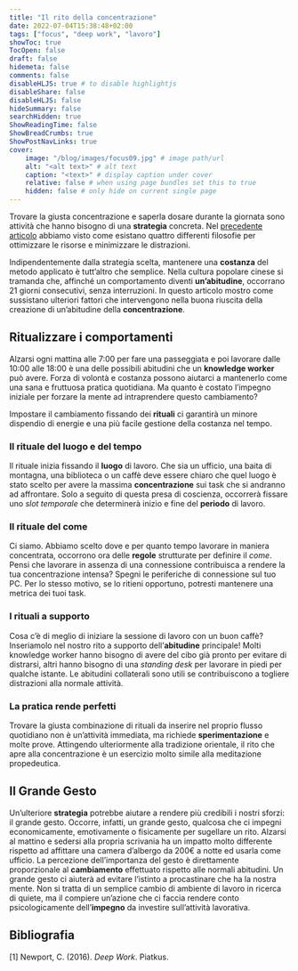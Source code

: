 ```yaml
---
title: "Il rito della concentrazione"
date: 2022-07-04T15:38:48+02:00
tags: ["focus", "deep work", "lavoro"]
showToc: true
TocOpen: false
draft: false
hidemeta: false
comments: false
disableHLJS: true # to disable highlightjs
disableShare: false
disableHLJS: false
hideSummary: false
searchHidden: true
ShowReadingTime: false
ShowBreadCrumbs: true
ShowPostNavLinks: true
cover:
    image: "/blog/images/focus09.jpg" # image path/url
    alt: "<alt text>" # alt text
    caption: "<text>" # display caption under cover
    relative: false # when using page bundles set this to true
    hidden: false # only hide on current single page
---
```

Trovare la giusta concentrazione e saperla dosare durante la giornata sono attività che hanno bisogno di una **strategia** concreta. Nel [precedente articolo](/blog/posts/strategie-per-dosare-la-concentrazione/) abbiamo visto come esistano quattro differenti filosofie per ottimizzare le risorse e minimizzare le distrazioni.

Indipendentemente dalla strategia scelta, mantenere una **costanza** del metodo applicato è tutt’altro che semplice. Nella cultura popolare cinese si tramanda che, affinché un comportamento diventi **un’abitudine**, occorrano 21 giorni consecutivi, senza interruzioni. In questo articolo mostro come sussistano ulteriori fattori che intervengono nella buona riuscita della creazione di un’abitudine della **concentrazione**.

## Ritualizzare i comportamenti

Alzarsi ogni mattina alle 7:00 per fare una passeggiata e poi lavorare dalle 10:00 alle 18:00 è una delle possibili abitudini che un **knowledge worker** può avere. Forza di volontà e costanza possono aiutarci a mantenerlo come una sana e fruttuosa pratica quotidiana. Ma quanto è costato l’impegno iniziale per forzare la mente ad intraprendere questo cambiamento? 

Impostare il cambiamento fissando dei **rituali** ci garantirà un minore dispendio di energie e una più facile gestione della costanza nel tempo.

### Il rituale del luogo e del tempo

Il rituale inizia fissando il **luogo** di lavoro. Che sia un ufficio, una baita di montagna, una biblioteca o un caffè deve essere chiaro che quel luogo è stato scelto per avere la massima **concentrazione** sui task che si andranno ad affrontare. Solo a seguito di questa presa di coscienza, occorrerà fissare uno *slot temporale* che determinerà inizio e fine del **periodo** di lavoro.

### Il rituale del come

Ci siamo. Abbiamo scelto dove e per quanto tempo lavorare in maniera concentrata, occorrono ora delle **regole** strutturate per definire il *come*. Pensi che lavorare in assenza di una connessione contribuisca a rendere la tua concentrazione intensa? Spegni le periferiche di connessione sul tuo PC. Per lo stesso motivo, se lo ritieni opportuno, potresti mantenere una metrica dei tuoi task.

### I rituali a supporto

Cosa c’è di meglio di iniziare la sessione di lavoro con un buon caffè? Inseriamolo nel nostro rito a supporto dell’**abitudine** principale! Molti knowledge worker hanno bisogno di avere del cibo già pronto per evitare di distrarsi, altri hanno bisogno di una *standing desk* per lavorare in piedi per qualche istante. Le abitudini collaterali sono utili se contribuiscono a togliere distrazioni alla normale attività.

### La pratica rende perfetti

Trovare la giusta combinazione di rituali da inserire nel proprio flusso quotidiano non è un’attività immediata, ma richiede **sperimentazione** e molte prove. Attingendo ulteriormente alla tradizione orientale, il rito che apre alla concentrazione è un esercizio molto simile alla meditazione propedeutica. 

## Il Grande Gesto

Un’ulteriore **strategia** potrebbe aiutare a rendere più credibili i nostri sforzi: il grande gesto. Occorre, infatti, un grande gesto, qualcosa che ci impegni economicamente, emotivamente o fisicamente per sugellare un rito. Alzarsi al mattino e sedersi alla propria scrivania ha un impatto molto differente rispetto ad affittare una camera d’albergo da 200€ a notte ed usarla come ufficio. La percezione dell’importanza del gesto è direttamente proporzionale al **cambiamento** effettuato rispetto alle normali abitudini. Un grande gesto ci aiuterà ad evitare l’istinto a procastinare che ha la nostra mente. Non si tratta di un semplice cambio di ambiente di lavoro in ricerca di quiete, ma il compiere un’azione che ci faccia rendere conto psicologicamente dell’**impegno** da investire sull’attività lavorativa.

## Bibliografia
[1] Newport, C. (2016). *Deep Work*. Piatkus.

